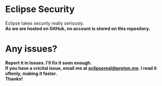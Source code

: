 # Eclipse Security

Eclipse takes security really seriously.
<br>
<b>As we are hosted on GitHub, no account is stored on this repository.<b>

# Any issues?
Report it in Issues. I'll fix it soon enough.
<br>
If you have a cricital issue, email me at [eclipsereal@proton.me](mailto:eclipsereal@proton.me). I read it oftenly, making it faster.
<br>
Thanks!
